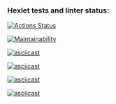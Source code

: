 ### Hexlet tests and linter status:

[![Actions Status](https://github.com/Kursakov92/frontend-project-44/workflows/hexlet-check/badge.svg)](https://github.com/Kursakov92/frontend-project-44/actions)

[![Maintainability](https://api.codeclimate.com/v1/badges/7a32facf3898fcdeccf5/maintainability)](https://codeclimate.com/github/Kursakov92/frontend-project-44/maintainability)

[![asciicast](https://asciinema.org/a/vuF9dskE9CRwpyfenk7G5gwl4.svg)](https://asciinema.org/a/vuF9dskE9CRwpyfenk7G5gwl4)

[![asciicast](https://asciinema.org/a/vIul6bESa24KEN3iFlwUTpe9f.svg)](https://asciinema.org/a/vIul6bESa24KEN3iFlwUTpe9f)

[![asciicast](https://asciinema.org/a/YM4WSCqMfbegb8ASa61bLD6ak.svg)](https://asciinema.org/a/YM4WSCqMfbegb8ASa61bLD6ak)

[![asciicast](https://asciinema.org/a/rod1brdxdP0GRbqgSMOUNchCY.svg)](https://asciinema.org/a/rod1brdxdP0GRbqgSMOUNchCY)